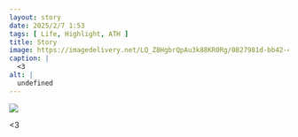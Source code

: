 ```yaml
---
layout: story
date: 2025/2/7 1:53
tags: [ Life, Highlight, ATH ]
title: Story
image: https://imagedelivery.net/LQ_Z8HgbrQpAu3k88KR0Rg/0827981d-bb42-4256-5351-40cd8f849d00/public
caption: |
  <3
alt: |
  undefined
---
```



![](https://imagedelivery.net/LQ_Z8HgbrQpAu3k88KR0Rg/0827981d-bb42-4256-5351-40cd8f849d00/public)

<3
